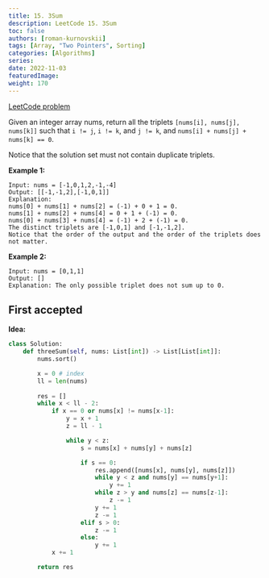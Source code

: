 ```yaml
---
title: 15. 3Sum
description: LeetCode 15. 3Sum
toc: false
authors: [roman-kurnovskii]
tags: [Array, "Two Pointers", Sorting]
categories: [Algorithms]
series:
date: 2022-11-03
featuredImage:
weight: 170
---
```


[LeetCode problem](https://leetcode.com/problems/3sum/)

Given an integer array nums, return all the triplets `[nums[i], nums[j], nums[k]]` such that `i != j`, `i != k`, and `j != k`, and `nums[i] + nums[j] + nums[k] == 0`.

Notice that the solution set must not contain duplicate triplets.

**Example 1:**

    Input: nums = [-1,0,1,2,-1,-4]
    Output: [[-1,-1,2],[-1,0,1]]
    Explanation: 
    nums[0] + nums[1] + nums[2] = (-1) + 0 + 1 = 0.
    nums[1] + nums[2] + nums[4] = 0 + 1 + (-1) = 0.
    nums[0] + nums[3] + nums[4] = (-1) + 2 + (-1) = 0.
    The distinct triplets are [-1,0,1] and [-1,-1,2].
    Notice that the order of the output and the order of the triplets does not matter.

**Example 2:**

    Input: nums = [0,1,1]
    Output: []
    Explanation: The only possible triplet does not sum up to 0.


## First accepted

**Idea:**

```python
class Solution:
    def threeSum(self, nums: List[int]) -> List[List[int]]:
        nums.sort()

        x = 0 # index
        ll = len(nums)
        
        res = []
        while x < ll - 2:
            if x == 0 or nums[x] != nums[x-1]:
                y = x + 1
                z = ll - 1

                while y < z:
                    s = nums[x] + nums[y] + nums[z]

                    if s == 0:
                        res.append([nums[x], nums[y], nums[z]])
                        while y < z and nums[y] == nums[y+1]:
                            y += 1
                        while z > y and nums[z] == nums[z-1]:
                            z -= 1
                        y += 1
                        z -= 1
                    elif s > 0:
                        z -= 1
                    else:
                        y += 1
            x += 1

        return res
```
